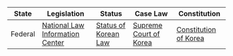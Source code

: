 | State | Legislation | Status | Case Law | Constitution |
| ----- | ----------- | ------ | -------- | ------------ |
| Federal | [National Law Information Center](http://www.law.go.kr/LSW/main.html) | [Status of Korean Law](http://www.law.go.kr/LSW/egovBulletRhinoPop.do) | [Supreme Court of Korea](http://eng.scourt.go.kr/eng/main/Main.work) | [Constitution of Korea](http://www.law.go.kr/%EB%B2%95%EB%A0%B9/%ED%97%8C%EB%B2%95) |